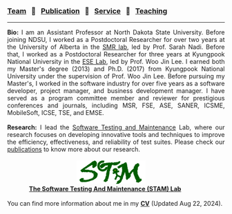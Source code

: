
### [Team](stamlab.md) &nbsp;&nbsp;🌴&nbsp;&nbsp; [Publication](publications.md) &nbsp;&nbsp;🌴&nbsp;&nbsp; [Service](services.md) &nbsp;&nbsp;🌴&nbsp;&nbsp; [Teaching](teaching.md)
***
<div style="text-align: justify"> <b>Bio:</b> I am an Assistant Professor at North Dakota State University. Before joining NDSU, I worked as a Postdoctoral Researcher for over two years at the University of Alberta in the
 <a href="https://sarahnadi.org/smr/" target="_blank">SMR lab</a>, led by Prof. Sarah Nadi. Before that, I worked as a 
 Postdoctoral Researcher for three years at Kyungpook National University in the <a href="http://selab.knu.ac.kr/dokuwiki/doku.php" target="_blank">ESE Lab</a>, 
 led by Prof. Woo Jin Lee. I earned both my Master's degree (2013) and Ph.D. (2017) from Kyungpook National University 
 under the supervision of Prof. Woo Jin Lee. Before pursuing my Master's, I worked in the software industry for over five years
 as a software developer, project manager, and business development manager.
 I have served as a program committee member and reviewer for prestigious conferences and journals, 
  including MSR, FSE, ASE, SANER, ICSME, MobileSoft, ICSE, TSE, and EMSE.
 <br>
 <br>
 <b>Research:</b> I lead the <a href="stamlab.html">Software Testing and Maintenance</a> Lab, where our research focuses on developing
innovative tools and techniques to improve the efficiency, effectiveness, and reliability of test suites. Please check our <a href="publications.html">publications</a> to know more about our research.
<br>
<br>
&nbsp;&nbsp;&nbsp;&nbsp;&nbsp;&nbsp;&nbsp;&nbsp;&nbsp;&nbsp;&nbsp;&nbsp;&nbsp;&nbsp;&nbsp;&nbsp;&nbsp;&nbsp;&nbsp;&nbsp;&nbsp;&nbsp;&nbsp;&nbsp;&nbsp;&nbsp;&nbsp;&nbsp;&nbsp;&nbsp;&nbsp;&nbsp;&nbsp;&nbsp;&nbsp;&nbsp;&nbsp;&nbsp;&nbsp;&nbsp;&nbsp;<img src="assets/img/stam_logo.png" alt="The Software Testing And Maintenance (STAM) Lab" width="160" height="55" class="centerImg"><br>
&nbsp;&nbsp;&nbsp;&nbsp;&nbsp;&nbsp;&nbsp;&nbsp;&nbsp;&nbsp;&nbsp;&nbsp;<b> <a href="stamlab.html">The Software Testing And Maintenance (STAM) Lab</a></b>
<br>
<br>
You can find more information about me in my <a href="doc/CV_Ajay.pdf" target="_blank"><b>CV</b></a> (Updated Aug 22, 2024).</div>
 
 